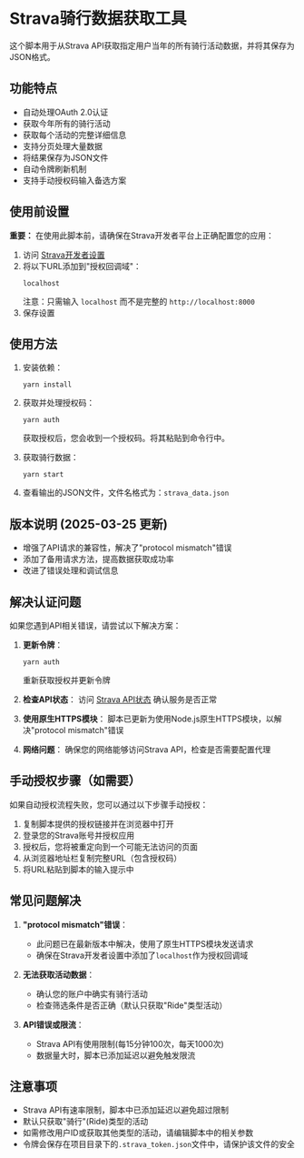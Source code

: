 # Strava骑行数据获取工具

这个脚本用于从Strava API获取指定用户当年的所有骑行活动数据，并将其保存为JSON格式。

## 功能特点

- 自动处理OAuth 2.0认证
- 获取今年所有的骑行活动
- 获取每个活动的完整详细信息
- 支持分页处理大量数据
- 将结果保存为JSON文件
- 自动令牌刷新机制
- 支持手动授权码输入备选方案

## 使用前设置

**重要：** 在使用此脚本前，请确保在Strava开发者平台上正确配置您的应用：

1. 访问 [Strava开发者设置](https://www.strava.com/settings/api)
2. 将以下URL添加到"授权回调域"：
   ```
   localhost
   ```
   注意：只需输入 `localhost` 而不是完整的 `http://localhost:8000`
3. 保存设置

## 使用方法

1. 安装依赖：
   ```
   yarn install
   ```

2. 获取并处理授权码：
   ```
   yarn auth
   ```
   获取授权后，您会收到一个授权码。将其粘贴到命令行中。

3. 获取骑行数据：
   ```
   yarn start
   ```
   
4. 查看输出的JSON文件，文件名格式为：`strava_data.json`

## 版本说明 (2025-03-25 更新)

- 增强了API请求的兼容性，解决了"protocol mismatch"错误
- 添加了备用请求方法，提高数据获取成功率
- 改进了错误处理和调试信息

## 解决认证问题

如果您遇到API相关错误，请尝试以下解决方案：

1. **更新令牌**：
   ```
   yarn auth
   ```
   重新获取授权并更新令牌

2. **检查API状态**：
   访问 [Strava API状态](https://status.strava.com/) 确认服务是否正常

3. **使用原生HTTPS模块**：
   脚本已更新为使用Node.js原生HTTPS模块，以解决"protocol mismatch"错误

4. **网络问题**：
   确保您的网络能够访问Strava API，检查是否需要配置代理

## 手动授权步骤（如需要）

如果自动授权流程失败，您可以通过以下步骤手动授权：

1. 复制脚本提供的授权链接并在浏览器中打开
2. 登录您的Strava账号并授权应用
3. 授权后，您将被重定向到一个可能无法访问的页面
4. 从浏览器地址栏复制完整URL（包含授权码）
5. 将URL粘贴到脚本的输入提示中

## 常见问题解决

1. **"protocol mismatch"错误**：
   - 此问题已在最新版本中解决，使用了原生HTTPS模块发送请求
   - 确保在Strava开发者设置中添加了`localhost`作为授权回调域

2. **无法获取活动数据**：
   - 确认您的账户中确实有骑行活动
   - 检查筛选条件是否正确（默认只获取"Ride"类型活动）

3. **API错误或限流**：
   - Strava API有使用限制(每15分钟100次，每天1000次)
   - 数据量大时，脚本已添加延迟以避免触发限流

## 注意事项

- Strava API有速率限制，脚本中已添加延迟以避免超过限制
- 默认只获取"骑行"(Ride)类型的活动
- 如需修改用户ID或获取其他类型的活动，请编辑脚本中的相关参数
- 令牌会保存在项目目录下的`.strava_token.json`文件中，请保护该文件的安全

